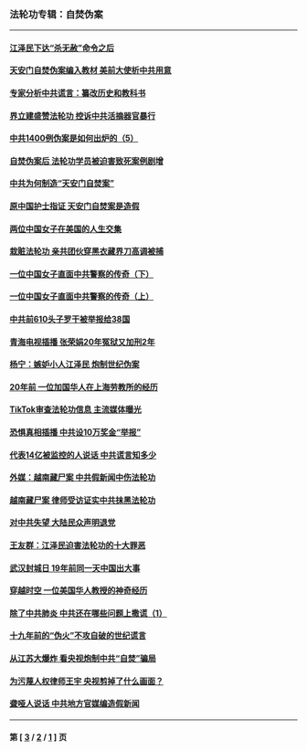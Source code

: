 ### 法轮功专辑：自焚伪案
---
#### [江泽民下达“杀无赦”命令之后](../../pages/nf5562/n13878084.md?03170430) 
#### [天安门自焚伪案编入教材 美前大使析中共用意](../../pages/nf5562/n13791932.md?03170430) 
#### [专家分析中共谎言：纂改历史和教科书](../../pages/nf5562/n13781542.md?03170430) 
#### [界立建盛赞法轮功 控诉中共活摘器官暴行](../../pages/nf5562/n13781971.md?03170430) 
#### [中共1400例伪案是如何出炉的（5）](../../pages/nf5562/n13226831.md?03170430) 
#### [自焚伪案后 法轮功学员被迫害致死案例剧增](../../pages/nf5562/n13190600.md?03170430) 
#### [中共为何制造“天安门自焚案”](../../pages/nf5562/n13183270.md?03170430) 
#### [原中国护士指证 天安门自焚案是造假](../../pages/nf5562/n13172289.md?03170430) 
#### [两位中国女子在美国的人生交集](../../pages/nf5562/n13156138.md?03170430) 
#### [栽赃法轮功 亲共团伙穿黑衣藏界刀高调被捕](../../pages/nf5562/n13073780.md?03170430) 
#### [一位中国女子直面中共警察的传奇（下）](../../pages/nf5562/n12989706.md?03170430) 
#### [一位中国女子直面中共警察的传奇（上）](../../pages/nf5562/n12985072.md?03170430) 
#### [中共前610头子罗干被举报给38国](../../pages/nf5562/n12975419.md?03170430) 
#### [青海电视插播 张荣娟20年冤狱又加刑2年](../../pages/nf5562/n12738166.md?03170430) 
#### [杨宁：嫉妒小人江泽民 炮制世纪伪案](../../pages/nf5562/n12724108.md?03170430) 
#### [20年前 一位加国华人在上海劳教所的经历](../../pages/nf5562/n12707932.md?03170430) 
#### [TikTok审查法轮功信息 主流媒体曝光](../../pages/nf5562/n12362336.md?03170430) 
#### [恐惧真相插播 中共设10万奖金“举报”](../../pages/nf5562/n12306396.md?03170430) 
#### [代表14亿被监控的人说话 中共谎言知多少](../../pages/nf5562/n12297484.md?03170430) 
#### [外媒：越南藏尸案 中共假新闻中伤法轮功](../../pages/nf5562/n12264411.md?03170430) 
#### [越南藏尸案 律师受访证实中共抹黑法轮功](../../pages/nf5562/n12261878.md?03170430) 
#### [对中共失望 大陆民众声明退党](../../pages/nf5562/n12187315.md?03170430) 
#### [王友群：江泽民迫害法轮功的十大罪恶](../../pages/nf5562/n12169074.md?03170430) 
#### [武汉封城日 19年前同一天中国出大事](../../pages/nf5562/n12150901.md?03170430) 
#### [穿越时空  一位美国华人教授的神奇经历](../../pages/nf5562/n12097460.md?03170430) 
#### [除了中共肺炎 中共还在哪些问题上撒谎（1）](../../pages/nf5562/n11955770.md?03170430) 
#### [十九年前的“伪火”不攻自破的世纪谎言](../../pages/nf5562/n11813238.md?03170430) 
#### [从江苏大爆炸 看央视炮制中共“自焚”骗局](../../pages/nf5562/n11140275.md?03170430) 
#### [为污蔑人权律师王宇 央视剪掉了什么画面？](../../pages/nf5562/n11130142.md?03170430) 
#### [聋哑人说话 中共地方官媒编造假新闻](../../pages/nf5562/n11006067.md?03170430) 

---
#### 第 [ [3](./3.md?03170430) / [2](./2.md?03170430) / [1](./1.md?03170430) ] 页
